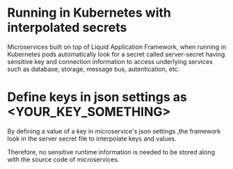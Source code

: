 # Running in Kubernetes with interpolated secrets
Microservices built on top of Liquid Application Framework, when running in Kubernetes pods automatically look for a secret called server-secret having sensitive key and connection information to access underlying services such as database, storage, message bus, autentication, etc.

# Define keys in json settings as <YOUR_KEY_SOMETHING>
By defining a value of a key in microservice's json settings ,the framework look in the server secret file to interpolate keys and values.

Therefore, no sensitive runtime information is needed to be stored along with the source code of microservices.